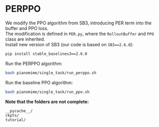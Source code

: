 # PERPPO
We modify the PPO algorithm from SB3, introducing PER term into the buffer and PPO loss.\
The modification is defined in `PER.py`, where the `RolloutBuffer` and `PPO` class are inherited.\
Install new version of SB3 (our code is based on `SB3==2.6.0`):
```sh
pip install stable_baselines3==2.6.0
```
Run the PERPPO algorithm:
```sh
bash pianomime/single_task/run_perppo.sh
```
Run the baseline PPO algorithm:
```sh
bash pianomime/single_task/run_ppo.sh
```
**Note that the folders are not complete:**
```gitignore
__pycache__/
ckpts/
tutorial/
```
